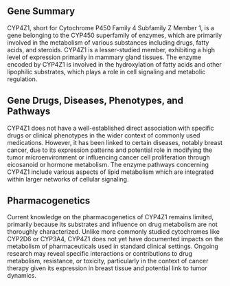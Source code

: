 ## Gene Summary
CYP4Z1, short for Cytochrome P450 Family 4 Subfamily Z Member 1, is a gene belonging to the CYP450 superfamily of enzymes, which are primarily involved in the metabolism of various substances including drugs, fatty acids, and steroids. CYP4Z1 is a lesser-studied member, exhibiting a high level of expression primarily in mammary gland tissues. The enzyme encoded by CYP4Z1 is involved in the hydroxylation of fatty acids and other lipophilic substrates, which plays a role in cell signaling and metabolic regulation.

## Gene Drugs, Diseases, Phenotypes, and Pathways
CYP4Z1 does not have a well-established direct association with specific drugs or clinical phenotypes in the wider context of commonly used medications. However, it has been linked to certain diseases, notably breast cancer, due to its expression patterns and potential role in modifying the tumor microenvironment or influencing cancer cell proliferation through eicosanoid or hormone metabolism. The enzyme pathways concerning CYP4Z1 include various aspects of lipid metabolism which are integrated within larger networks of cellular signaling.

## Pharmacogenetics
Current knowledge on the pharmacogenetics of CYP4Z1 remains limited, primarily because its substrates and influence on drug metabolism are not thoroughly characterized. Unlike more commonly studied cytochromes like CYP2D6 or CYP3A4, CYP4Z1 does not yet have documented impacts on the metabolism of pharmaceuticals used in standard clinical settings. Ongoing research may reveal specific interactions or contributions to drug metabolism, resistance, or toxicity, particularly in the context of cancer therapy given its expression in breast tissue and potential link to tumor dynamics.
